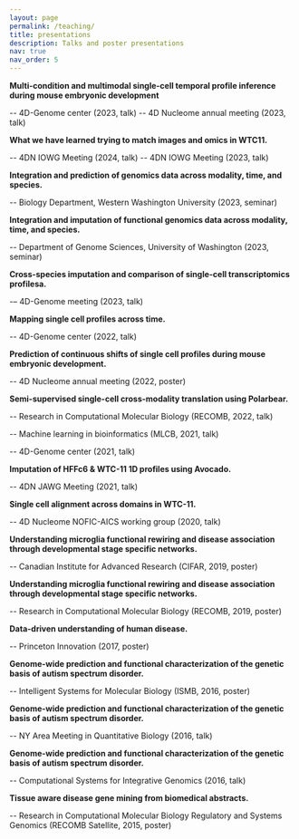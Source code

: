 ```yaml
---
layout: page
permalink: /teaching/
title: presentations
description: Talks and poster presentations
nav: true
nav_order: 5
---
```


**Multi-condition and multimodal single-cell temporal profile inference during mouse embryonic development**

  -- 4D-Genome center (2023, talk)
  -- 4D Nucleome annual meeting (2023, talk)


**What we have learned trying to match images and omics in WTC11.**

  -- 4DN IOWG Meeting (2024, talk)
  -- 4DN IOWG Meeting (2023, talk)


**Integration and prediction of genomics data across modality, time, and species.**

  -- Biology Department, Western Washington University (2023, seminar)



**Integration and imputation of functional genomics data across modality, time, and species.**

  -- Department of Genome Sciences, University of Washington (2023, seminar)


**Cross-species imputation and comparison of single-cell transcriptomics profilesa.**

  -– 4D-Genome meeting (2023, talk)


**Mapping single cell profiles across time.**

  -- 4D-Genome center (2022, talk)


**Prediction of continuous shifts of single cell profiles during mouse embryonic development.**

  -- 4D Nucleome annual meeting (2022, poster)


**Semi-supervised single-cell cross-modality translation using Polarbear.**

  -- Research in Computational Molecular Biology (RECOMB, 2022, talk)

  -- Machine learning in bioinformatics (MLCB, 2021, talk)

  -- 4D-Genome center (2021, talk)


**Imputation of HFFc6 & WTC-11 1D profiles using Avocado.**

  -- 4DN JAWG Meeting (2021, talk)


**Single cell alignment across domains in WTC-11.**

  -- 4D Nucleome NOFIC-AICS working group (2020, talk)


**Understanding microglia functional rewiring and disease association through developmental stage specific networks.**

  -- Canadian Institute for Advanced Research (CIFAR, 2019, poster)


**Understanding microglia functional rewiring and disease association through developmental stage specific networks.**

  -- Research in Computational Molecular Biology (RECOMB, 2019, poster)


**Data-driven understanding of human disease.**

  -- Princeton Innovation (2017, poster)


**Genome-wide prediction and functional characterization of the genetic basis of autism spectrum disorder.**

  -- Intelligent Systems for Molecular Biology (ISMB, 2016, poster)


**Genome-wide prediction and functional characterization of the genetic basis of autism spectrum disorder.**

  -- NY Area Meeting in Quantitative Biology (2016, talk)


**Genome-wide prediction and functional characterization of the genetic basis of autism spectrum disorder.**

  -- Computational Systems for Integrative Genomics (2016, talk)


**Tissue aware disease gene mining from biomedical abstracts.**

  -- Research in Computational Molecular Biology Regulatory and Systems Genomics (RECOMB Satellite, 2015, poster)
